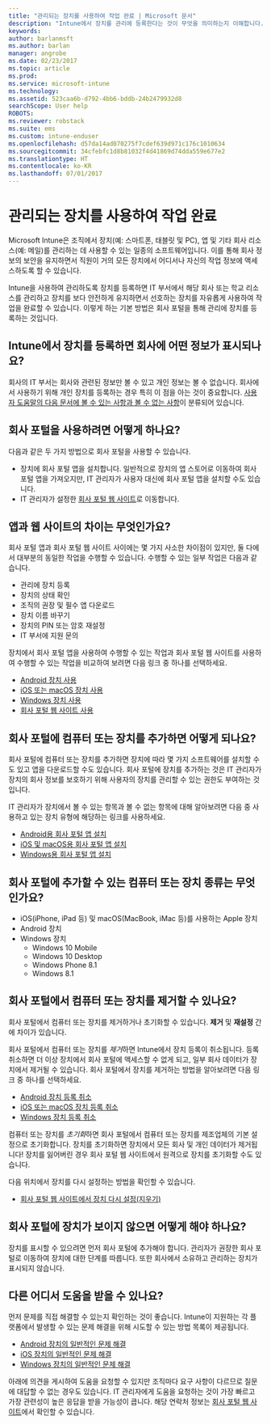 ```yaml
---
title: "관리되는 장치를 사용하여 작업 완료 | Microsoft 문서"
description: "Intune에서 장치를 관리에 등록한다는 것이 무엇을 의미하는지 이해합니다."
keywords: 
author: barlanmsft
ms.author: barlan
manager: angrobe
ms.date: 02/23/2017
ms.topic: article
ms.prod: 
ms.service: microsoft-intune
ms.technology: 
ms.assetid: 523caa6b-d792-4bb6-bddb-24b2479932d8
searchScope: User help
ROBOTS: 
ms.reviewer: robstack
ms.suite: ems
ms.custom: intune-enduser
ms.openlocfilehash: d57da14ad070275f7cdef639d971c176c1010634
ms.sourcegitcommit: 34cfebfc1d8b81032f4d41869d74dda559e677e2
ms.translationtype: HT
ms.contentlocale: ko-KR
ms.lasthandoff: 07/01/2017
---
```

# <a name="use-managed-devices-to-get-work-done"></a>관리되는 장치를 사용하여 작업 완료
Microsoft Intune은 조직에서 장치(예: 스마트폰, 태블릿 및 PC), 앱 및 기타 회사 리소스(예: 메일)를 관리하는 데 사용할 수 있는 일종의 소프트웨어입니다. 이를 통해 회사 정보의 보안을 유지하면서 직원이 거의 모든 장치에서 어디서나 자신의 작업 정보에 액세스하도록 할 수 있습니다.

Intune을 사용하여 관리하도록 장치를 등록하면 IT 부서에서 해당 회사 또는 학교 리소스를 관리하고 장치를 보다 안전하게 유지하면서 선호하는 장치를 자유롭게 사용하여 작업을 완료할 수 있습니다. 이렇게 하는 기본 방법은 회사 포털을 통해 관리에 장치를 등록하는 것입니다.

## <a name="what-information-can-my-company-see-when-i-enroll-my-device-in-intune"></a>Intune에서 장치를 등록하면 회사에 어떤 정보가 표시되나요?
회사의 IT 부서는 회사와 관련된 정보만 볼 수 있고 개인 정보는 볼 수 없습니다. 회사에서 사용하기 위해 개인 장치를 등록하는 경우 특히 이 점을 아는 것이 중요합니다. [사용자 도움말의 다음 문서에 볼 수 있는 사항과 볼 수 없는 사항](what-info-can-your-company-see-when-you-enroll-your-device-in-intune.md)이 분류되어 있습니다.

## <a name="how-do-i-get-the-company-portal"></a>회사 포털을 사용하려면 어떻게 하나요?
다음과 같은 두 가지 방법으로 회사 포털을 사용할 수 있습니다.

- 장치에 회사 포털 앱을 설치합니다. 일반적으로 장치의 앱 스토어로 이동하여 회사 포털 앱을 가져오지만, IT 관리자가 사용자 대신에 회사 포털 앱을 설치할 수도 있습니다.
- IT 관리자가 설정한 [회사 포털 웹 사이트](https://portal.manage.microsoft.com)로 이동합니다.

## <a name="whats-the-difference-between-the-app-and-the-website"></a>앱과 웹 사이트의 차이는 무엇인가요?
회사 포털 앱과 회사 포털 웹 사이트 사이에는 몇 가지 사소한 차이점이 있지만, 둘 다에서 대부분의 동일한 작업을 수행할 수 있습니다. 수행할 수 있는 일부 작업은 다음과 같습니다.

- 관리에 장치 등록
- 장치의 상태 확인
- 조직의 권장 및 필수 앱 다운로드
- 장치 이름 바꾸기
- 장치의 PIN 또는 암호 재설정
- IT 부서에 지원 문의

장치에서 회사 포털 앱을 사용하여 수행할 수 있는 작업과 회사 포털 웹 사이트를 사용하여 수행할 수 있는 작업을 비교하여 보려면 다음 링크 중 하나를 선택하세요.

- [Android 장치 사용](using-your-android-device-with-intune.md)
- [iOS 또는 macOS 장치 사용](using-your-ios-or-macOS-device-with-intune.md)
- [Windows 장치 사용](using-your-windows-device-with-intune.md)
- [회사 포털 웹 사이트 사용](using-the-intune-company-portal-website.md)

## <a name="what-happens-when-you-add-a-computer-or-device-to-the-company-portal"></a>회사 포털에 컴퓨터 또는 장치를 추가하면 어떻게 되나요?
회사 포털에 컴퓨터 또는 장치를 추가하면 장치에 따라 몇 가지 소프트웨어를 설치할 수도 있고 앱을 다운로드할 수도 있습니다. 회사 포털에 장치를 추가하는 것은 IT 관리자가 장치의 회사 정보를 보호하기 위해 사용자의 장치를 관리할 수 있는 권한도 부여하는 것입니다.

IT 관리자가 장치에서 볼 수 있는 항목과 볼 수 없는 항목에 대해 알아보려면 다음 중 사용하고 있는 장치 유형에 해당하는 링크를 사용하세요.

- [Android용 회사 포털 앱 설치](what-happens-if-you-install-the-company-portal-app-and-enroll-your-device-in-intune-android.md)
- [iOS 및 macOS용 회사 포털 앱 설치](what-happens-if-you-install-the-company-portal-app-and-enroll-your-device-in-intune-ios.md)
- [Windows용 회사 포털 앱 설치](what-info-can-your-company-see-when-you-enroll-your-device-in-intune.md)

## <a name="what-kind-of-computers-or-devices-can-you-add-to-the-company-portal"></a>회사 포털에 추가할 수 있는 컴퓨터 또는 장치 종류는 무엇인가요?
-   iOS(iPhone, iPad 등) 및 macOS(MacBook, iMac 등)를 사용하는 Apple 장치
-   Android 장치
-   Windows 장치
    -   Windows 10 Mobile
    -   Windows 10 Desktop
    -   Windows Phone 8.1
    -   Windows 8.1

## <a name="can-you-remove-a-computer-or-device-from-the-company-portal"></a>회사 포털에서 컴퓨터 또는 장치를 제거할 수 있나요?
회사 포털에서 컴퓨터 또는 장치를 제거하거나 초기화할 수 있습니다. **제거** 및 **재설정** 간에 차이가 있습니다.

회사 포털에서 컴퓨터 또는 장치를 *제거*하면 Intune에서 장치 등록이 취소됩니다. 등록 취소하면 더 이상 장치에서 회사 포털에 액세스할 수 없게 되고, 일부 회사 데이터가 장치에서 제거될 수 있습니다. 회사 포털에서 장치를 제거하는 방법을 알아보려면 다음 링크 중 하나를 선택하세요.

- [Android 장치 등록 취소](unenroll-your-device-from-intune-android.md)
- [iOS 또는 macOS 장치 등록 취소](unenroll-your-device-from-intune-ios.md)
- [Windows 장치 등록 취소](unenroll-your-device-from-intune-windows.md)

컴퓨터 또는 장치를 *초기화*하면 회사 포털에서 컴퓨터 또는 장치를 제조업체의 기본 설정으로 초기화합니다. 장치를 초기화하면 장치에서 모든 회사 및 개인 데이터가 제거됩니다! 장치를 잃어버린 경우 회사 포털 웹 사이트에서 원격으로 장치를 초기화할 수도 있습니다.

다음 위치에서 장치를 다시 설정하는 방법을 확인할 수 있습니다.

- [회사 포털 웹 사이트에서 장치 다시 설정(지우기)](reset-erase-your-device-cpwebsite.md)

## <a name="what-if-i-cant-see-my-device-in-the-company-portal"></a>회사 포털에 장치가 보이지 않으면 어떻게 해야 하나요?
장치를 표시할 수 있으려면 먼저 회사 포털에 추가해야 합니다. 관리자가 권장한 회사 포털로 이동하여 장치에 대한 단계를 따릅니다. 또한 회사에서 소유하고 관리하는 장치가 표시되지 않습니다.

## <a name="where-else-can-i-go-for-help"></a>다른 어디서 도움을 받을 수 있나요?
먼저 문제를 직접 해결할 수 있는지 확인하는 것이 좋습니다. Intune이 지원하는 각 플랫폼에서 발생할 수 있는 문제 해결을 위해 시도할 수 있는 방법 목록이 제공됩니다.

- [Android 장치의 일반적인 문제 해결](troubleshoot-your-device-android.md)
- [iOS 장치의 일반적인 문제 해결](troubleshoot-your-device-ios.md)
- [Windows 장치의 일반적인 문제 해결](troubleshoot-your-device-windows.md)

아래에 의견을 게시하여 도움을 요청할 수 있지만 조직마다 요구 사항이 다르므로 질문에 대답할 수 없는 경우도 있습니다. IT 관리자에게 도움을 요청하는 것이 가장 빠르고 가장 관련성이 높은 응답을 받을 가능성이 큽니다. 해당 연락처 정보는 [회사 포털 웹 사이트](https://portal.manage.microsoft.com)에서 확인할 수 있습니다.
